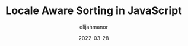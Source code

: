 ---
author: elijahmanor
date: 2022-03-28
draft: true
tags:
  - javascript
  - sorting
  - localization
  - internationalization
target_url: https://elijahmanor.com/byte/js-locale-sort
title: Locale Aware Sorting in JavaScript
---